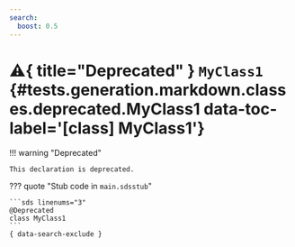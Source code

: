 ```yaml
---
search:
  boost: 0.5
---
```


[//]: # (DO NOT EDIT THIS FILE DIRECTLY. Instead, edit the corresponding stub file and execute `npm run docs:api`.)

# :warning:{ title="Deprecated" } <code class="doc-symbol doc-symbol-class"></code> `MyClass1` {#tests.generation.markdown.classes.deprecated.MyClass1 data-toc-label='[class] MyClass1'}

!!! warning "Deprecated"

    This declaration is deprecated.

??? quote "Stub code in `main.sdsstub`"

    ```sds linenums="3"
    @Deprecated
    class MyClass1
    ```
    { data-search-exclude }
